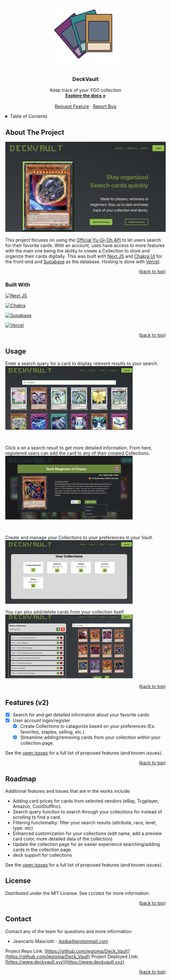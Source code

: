 <!-- PROJECT LOGO -->
<br />
<div align="center">
  <a href="https://github.com/jegioma/Deck_Vault">
    <img src="/public/DVLogo.svg" alt="Logo" width="200" height="200">
  </a>

<h3 align="center">DeckVault</h3>

  <p align="center">
    Keep track of your YGO collection
    <br />
    <a href="https://github.com/jegioma/Deck_Vault"><strong>Explore the docs »</strong></a>
    <br />
    <br />
    <a href="https://github.com/jegioma/Deck_Vault/issues">Request Feature</a>
    ·
    <a href="https://github.com/jegioma/Deck_Vault/issues">Report Bug</a>
  </p>
</div>



<!-- TABLE OF CONTENTS -->
<details>
  <summary>Table of Contents</summary>
  <ol>
    <li>
      <a href="#about-the-project">About The Project</a>
      <ul>
        <li><a href="#built-with">Built With</a></li>
      </ul>
    </li>
    <li><a href="#usage">Usage</a></li>
    <li><a href="#features">Features</a></li>
    <li><a href="#roadmap">Roadmap</a></li>
    <li><a href="#license">License</a></li>
    <li><a href="#contact">Contact</a></li>
  </ol>
</details>



<!-- ABOUT THE PROJECT -->
## About The Project

<img src="/public/images/homePage.png" />

This project focuses on using the [Official Yu-Gi-Oh API](https://ygoprodeck.com/api-guide/) to let users search for their favorite cards. With an account, uses have access to more features with the main one being the ability to create a Collection to store and organize their cards digitally. This was built with [Next JS](https://nextjs.org) and [Chakra UI](https://chakra-ui.com) for the front-end and [Supabase](https://supabase.com) as the database. Hosting is done with [Vercel](https://vercel.com).

<p align="right">(<a href="#readme-top">back to top</a>)</p>



### Built With
[![Next JS](https://img.shields.io/badge/Next-black?style=for-the-badge&logo=next.js&logoColor=white)](https://nextjs.org)

[![Chakra](https://img.shields.io/badge/chakra-%234ED1C5.svg?style=for-the-badge&logo=chakraui&logoColor=white)](https://chakra-ui.com)

[![Supabase](https://img.shields.io/badge/Supabase-3ECF8E?style=for-the-badge&logo=supabase&logoColor=white)](https://supabase.com)

[![Vercel](https://img.shields.io/badge/vercel-%23000000.svg?style=for-the-badge&logo=vercel&logoColor=white)](https://vercel.com)

<p align="right">(<a href="#readme-top">back to top</a>)</p>

## Usage

Enter a search query for a card to display relevent results to your search. <br>
<img src='/public/images/searchPage.png' width='400px' height='200px' />

<br/>

Click a on a search result to get more detailed information. From here, registered users can add the card to any of their created Collections. <br>
<img src='/public/images/cardModal.png' width='400px' height='200px' />

<br />

Create and manage your Collections to your preferences in your Vault. <br>
<img src='/public/images/vaultLayout.png' width='400px' height='200px' />

You can also add/delete cards from your collection itself. <br>
<img src='/public/images/collectionLayout.png' width='400px' height='200px' />

<p align="right">(<a href="#readme-top">back to top</a>)</p>


<!-- ROADMAP -->
## Features (v2)

- [x] Search for and get detailed information about your favorite cards
- [x] User account login/register
    - [x] Create Collections to catagorize based on your preferences (Ex: favorites, staples, selling, etc.) 
    - [x] Streamline adding/removing cards from your collection within your collection page. 

See the [open issues](https://github.com/jegioma/Deck_Vault/issues) for a full list of proposed features (and known issues).

<p align="right">(<a href="#readme-top">back to top</a>)</p>

## Roadmap
Additional features and issues that are in the works include:
- Adding card prices for cards from selected vendors (eBay, Tcgplayer, Amazon, CoolStuffInc).
- Search query function to search through your collections for instead of scrolling to find a card.
- Filtering functionality: filter your search results (attribute, race, level, type. etc)
- Enhanced customization for your collections (edit name, add a preview card color, more detailed data of the collection)
- Update the collection page for an easier experience searching/adding cards in the collection page.
- deck support for collections

See the [open issues](https://github.com/jegioma/Deck_Vault/issues) for a full list of proposed features (and known issues).

<!-- LICENSE -->
## License

Distributed under the MIT License. See `LICENSE` for more information.

<p align="right">(<a href="#readme-top">back to top</a>)</p>



<!-- CONTACT -->
## Contact
Contact any of the team for questions and more information:
- Jeancarlo Masciotti - jkaiba@protonmail.com

Project  Repo Link: [https://github.com/jegioma/Deck_Vault](https://github.com/jegioma/Deck_Vault)
Project Deployed Link: [https://www.deckvault.xyz](https://www.deckvault.xyz)

<p align="right">(<a href="#readme-top">back to top</a>)</p>

